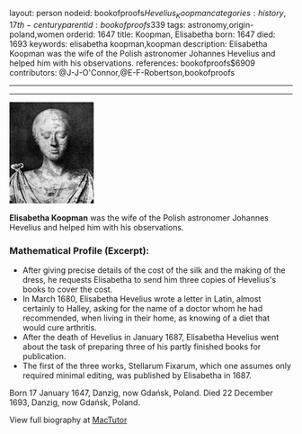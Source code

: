 layout: person
nodeid: bookofproofs$Hevelius_Koopman
categories: history,17th-century
parentid: bookofproofs$339
tags: astronomy,origin-poland,women
orderid: 1647
title: Koopman, Elisabetha
born: 1647
died: 1693
keywords: elisabetha koopman,koopman
description: Elisabetha Koopman was the wife of the Polish astronomer Johannes Hevelius and helped him with his observations.
references: bookofproofs$6909
contributors: @J-J-O'Connor,@E-F-Robertson,bookofproofs

---



---

![Hevelius_Koopman.jpg](https://github.com/bookofproofs/bookofproofs.github.io/blob/main/_sources/_assets/images/portraits/Hevelius_Koopman.jpg?raw=true)

**Elisabetha Koopman** was the wife of the Polish astronomer Johannes Hevelius and helped him with his observations.

### Mathematical Profile (Excerpt):
* After giving precise details of the cost of the silk and the making of the dress, he requests Elisabetha to send him three copies of Hevelius's books to cover the cost.
* In March 1680, Elisabetha Hevelius wrote a letter in Latin, almost certainly to Halley, asking for the name of a doctor whom he had recommended, when living in their home, as knowing of a diet that would cure arthritis.
* After the death of Hevelius in January 1687, Elisabetha Hevelius went about the task of preparing three of his partly finished books for publication.
* The first of the three works, Stellarum Fixarum, which one assumes only required minimal editing, was published by Elisabetha in 1687.

Born 17 January 1647, Danzig, now Gdańsk, Poland. Died 22 December 1693, Danzig, now Gdańsk, Poland.

View full biography at [MacTutor](https://mathshistory.st-andrews.ac.uk/Biographies/Hevelius_Koopman/)
